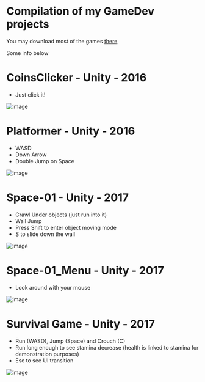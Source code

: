 # Compilation of my GameDev projects

You may download most of the games [there](https://drive.google.com/drive/folders/1S0YB_p-tbsBzvDyHj-RinDwdEJJugV8N?usp=sharing)

Some info below

# CoinsClicker - Unity - 2016
- Just click it!

![image](https://user-images.githubusercontent.com/31629500/150363990-4fe015a2-c271-4c45-a800-d1332f7e5811.png)

# Platformer - Unity - 2016
- WASD
- Down Arrow
- Double Jump on Space

![image](https://user-images.githubusercontent.com/31629500/150364176-bed7e06e-8aec-45bc-9dba-82df1c39f08a.png)

# Space-01 - Unity - 2017
- Crawl Under objects (just run into it)
- Wall Jump
- Press Shift to enter object moving mode
- S to slide down the wall

![image](https://user-images.githubusercontent.com/31629500/150364389-babf674b-4114-4ba7-8b58-6fd85365d2c0.png)

# Space-01_Menu - Unity - 2017
- Look around with your mouse

![image](https://user-images.githubusercontent.com/31629500/150364492-03ff7d34-e2c8-44a6-9ca2-552d6762714a.png)

# Survival Game - Unity - 2017
- Run (WASD), Jump (Space) and Crouch (C)
- Run long enough to see stamina decrease (health is linked to stamina for demonstration purposes)
- Esc to see UI transition

![image](https://user-images.githubusercontent.com/31629500/150364805-f6aaf2da-3edb-4e0e-b6be-4766bcce89a0.png)
